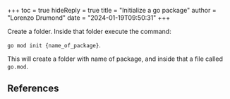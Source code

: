 +++
toc = true
hideReply = true
title = "Initialize a go package"
author = "Lorenzo Drumond"
date = "2024-01-19T09:50:31"
+++


Create a folder. Inside that folder execute the command:

`go mod init {name_of_package}`.

This will create a folder with name of package, and inside that a file called `go.mod`.

## References
